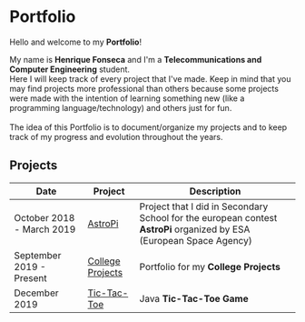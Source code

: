 # Portfolio

Hello and welcome to my **Portfolio**!

My name is **Henrique Fonseca** and I'm a **Telecommunications and Computer Engineering** student. <br>
Here I will keep track of every project that I've made. Keep in mind that you may find projects more professional than others because some projects were made with the intention of learning something new (like a programming language/technology) and others just for fun. <br>
<br>
The idea of this Portfolio is to document/organize my projects and to keep track of my progress and evolution throughout the years.


## Projects

| Date| Project| Description|
|---	|---	|---	|
|October 2018 - March 2019| [AstroPi](https://github.com/henrique-efonseca/AstroPi)| Project that I did in Secondary School for the european contest **AstroPi** organized by ESA (European Space Agency)|
|September 2019 - Present | [College Projects](https://github.com/henrique-efonseca/College-Projects)| Portfolio for my **College Projects**|
| December 2019| [Tic-Tac-Toe](https://github.com/henrique-efonseca/Tic-Tac-Toe)| Java **Tic-Tac-Toe Game**|
